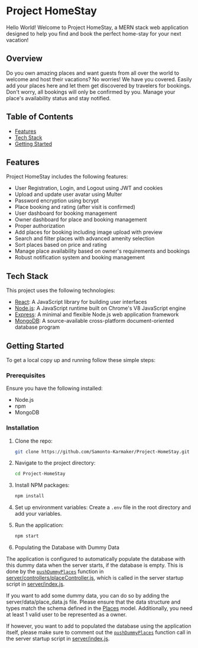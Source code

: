 # Project HomeStay

Hello World! Welcome to Project HomeStay, a MERN stack web application designed to help you find and book the perfect home-stay for your next vacation!

## Overview

Do you own amazing places and want guests from all over the world to welcome and host their vacations? No worries! We have you covered. Easily add your places here and let them get discovered by travelers for bookings. Don't worry, all bookings will only be confirmed by you. Manage your place's availability status and stay notified.

## Table of Contents

- [Features](#features)
- [Tech Stack](#tech-stack)
- [Getting Started](#getting-started)

## Features

Project HomeStay includes the following features:

- User Registration, Login, and Logout using JWT and cookies
- Upload and update user avatar using Multer
- Password encryption using bcrypt
- Place booking and rating (after visit is confirmed)
- User dashboard for booking management
- Owner dashboard for place and booking management
- Proper authorization
- Add places for booking including image upload with preview
- Search and filter places with advanced amenity selection
- Sort places based on price and rating
- Manage place availability based on owner's requirements and bookings
- Robust notification system and booking management

## Tech Stack

This project uses the following technologies:

- [React](https://reactjs.org/): A JavaScript library for building user interfaces
- [Node.js](https://nodejs.org/): A JavaScript runtime built on Chrome's V8 JavaScript engine
- [Express](https://expressjs.com/): A minimal and flexible Node.js web application framework
- [MongoDB](https://www.mongodb.com/): A source-available cross-platform document-oriented database program

## Getting Started

To get a local copy up and running follow these simple steps:

### Prerequisites

Ensure you have the following installed:
- Node.js
- npm
- MongoDB

### Installation

1. Clone the repo:
    ```sh
    git clone https://github.com/Samonto-Karmaker/Project-HomeStay.git
    ```
2. Navigate to the project directory:
    ```sh
    cd Project-HomeStay
    ```
3. Install NPM packages:
    ```sh
    npm install
    ```
4. Set up environment variables:
    Create a `.env` file in the root directory and add your variables.

5. Run the application:
    ```sh
    npm start
    ```

6. Populating the Database with Dummy Data

The application is configured to automatically populate the database with this dummy data when the server starts, if the database is empty. This is done by the [`pushDummyPlaces`](server/controllers/placeController.js) function in [server/controllers/placeController.js](server/controllers/placeController.js), which is called in the server startup script in [server/index.js](server/index.js).

If you want to add some dummy data, you can do so by adding the server/data/place_data.js file. Please ensure that the data structure and types match the schema defined in the [Places](server/models/Places.js) model. Additionally, you need at least 1 valid user to be represented as a owner.

If however, you want to add to populated the database using the application itself, please make sure to comment out the [`pushDummyPlaces`](server/controllers/placeController.js) function call in the server startup script in [server/index.js](server/index.js).